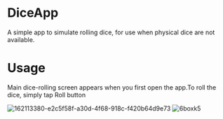 # DiceApp
A simple app to simulate rolling dice, for use when physical dice are not available.

# Usage 
Main dice-rolling screen appears when you first open the app.To roll the dice, simply tap Roll button





![162113380-e2c5f58f-a30d-4f68-918c-f420b64d9e73](https://user-images.githubusercontent.com/46606790/162114815-dfd7cb95-3318-40a8-917f-9b77f0ab9d59.png)
![6boxk5](https://user-images.githubusercontent.com/46606790/162114573-62ebaf54-3dfa-47c4-8e5c-27d048136724.gif) 
